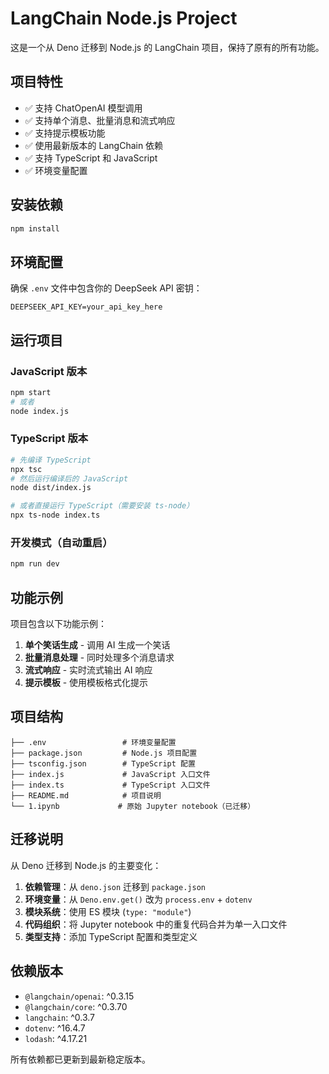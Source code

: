 # LangChain Node.js Project

这是一个从 Deno 迁移到 Node.js 的 LangChain 项目，保持了原有的所有功能。

## 项目特性

- ✅ 支持 ChatOpenAI 模型调用
- ✅ 支持单个消息、批量消息和流式响应
- ✅ 支持提示模板功能
- ✅ 使用最新版本的 LangChain 依赖
- ✅ 支持 TypeScript 和 JavaScript
- ✅ 环境变量配置

## 安装依赖

```bash
npm install
```

## 环境配置

确保 `.env` 文件中包含你的 DeepSeek API 密钥：

```env
DEEPSEEK_API_KEY=your_api_key_here
```

## 运行项目

### JavaScript 版本
```bash
npm start
# 或者
node index.js
```

### TypeScript 版本
```bash
# 先编译 TypeScript
npx tsc
# 然后运行编译后的 JavaScript
node dist/index.js

# 或者直接运行 TypeScript（需要安装 ts-node）
npx ts-node index.ts
```

### 开发模式（自动重启）
```bash
npm run dev
```

## 功能示例

项目包含以下功能示例：

1. **单个笑话生成** - 调用 AI 生成一个笑话
2. **批量消息处理** - 同时处理多个消息请求
3. **流式响应** - 实时流式输出 AI 响应
4. **提示模板** - 使用模板格式化提示

## 项目结构

```
├── .env                 # 环境变量配置
├── package.json         # Node.js 项目配置
├── tsconfig.json        # TypeScript 配置
├── index.js             # JavaScript 入口文件
├── index.ts             # TypeScript 入口文件
├── README.md            # 项目说明
└── 1.ipynb             # 原始 Jupyter notebook（已迁移）
```

## 迁移说明

从 Deno 迁移到 Node.js 的主要变化：

1. **依赖管理**：从 `deno.json` 迁移到 `package.json`
2. **环境变量**：从 `Deno.env.get()` 改为 `process.env` + `dotenv`
3. **模块系统**：使用 ES 模块 (`type: "module"`)
4. **代码组织**：将 Jupyter notebook 中的重复代码合并为单一入口文件
5. **类型支持**：添加 TypeScript 配置和类型定义

## 依赖版本

- `@langchain/openai`: ^0.3.15
- `@langchain/core`: ^0.3.70
- `langchain`: ^0.3.7
- `dotenv`: ^16.4.7
- `lodash`: ^4.17.21

所有依赖都已更新到最新稳定版本。